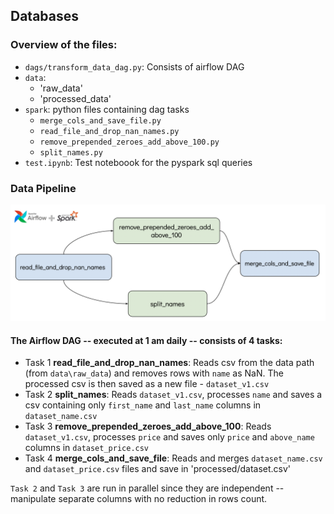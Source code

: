 
## Databases

### Overview of the files: 
<!-- toc -->
- `dags/transform_data_dag.py`: Consists of airflow DAG 
- `data`: 
   - 'raw_data'
   - 'processed_data'
- `spark`: python files containing dag tasks 
  - `merge_cols_and_save_file.py`
  - `read_file_and_drop_nan_names.py`
  - `remove_prepended_zeroes_add_above_100.py`
  - `split_names.py`
- `test.ipynb`: Test noteboook for the pyspark sql queries
<!-- tocstop -->

### Data Pipeline
![Model](data_pipeline.png)

#### The Airflow DAG -- executed at 1 am daily -- consists of 4 tasks:

- Task 1 **read_file_and_drop_nan_names**: Reads csv from the data path (from `data\raw_data`) and removes rows with `name` as NaN. The processed csv is then saved as a new file - `dataset_v1.csv`
- Task 2 **split_names**:  Reads `dataset_v1.csv`, processes `name` and saves a csv containing only `first_name` and `last_name`  columns in  `dataset_name.csv`
- Task 3 **remove_prepended_zeroes_add_above_100**:  Reads `dataset_v1.csv`, processes `price` and saves only `price` and `above_name` columns in `dataset_price.csv`
- Task 4 **merge_cols_and_save_file**: Reads and merges `dataset_name.csv` and `dataset_price.csv` files and save in 'processed/dataset.csv'

`Task 2` and `Task 3` are run in parallel since they are independent -- manipulate separate columns with no reduction in rows count.   
